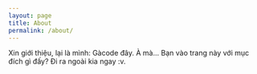 ```yaml
---
layout: page
title: About
permalink: /about/
---
```


Xin giới thiệu, lại là mình: Gàcode đây. 
À mà... Bạn vào trang này với mục đích gì đấy? Đi ra ngoài kia ngay :v.
